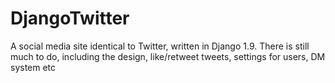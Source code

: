 # DjangoTwitter
A social media site identical to Twitter, written in Django 1.9. There is still much to do, including the design, like/retweet tweets, settings for users, DM system etc
